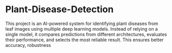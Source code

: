 # Plant-Disease-Detection
This project is an AI-powered system for identifying plant diseases from leaf images using multiple deep learning models. Instead of relying on a single model, it compares predictions from different architectures, evaluates their performance, and selects the most reliable result. This ensures better accuracy, robustness
